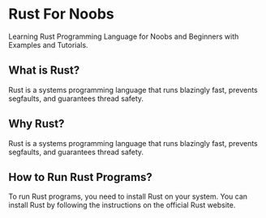 # Rust For Noobs

Learning Rust Programming Language for Noobs and Beginners with Examples and Tutorials.

## What is Rust?

Rust is a systems programming language that runs blazingly fast, prevents segfaults, and guarantees thread safety.

## Why Rust?

Rust is a systems programming language that runs blazingly fast, prevents segfaults, and guarantees thread safety.

## How to Run Rust Programs?

To run Rust programs, you need to install Rust on your system. You can install Rust by following the instructions on the official Rust website.
